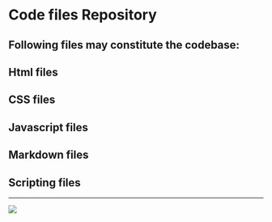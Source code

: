 <h1>Code files Repository</h1>
<h2>Following files may constitute the codebase:</h2>
<h2>Html files</h2>
<h2>CSS files</h2>
<h2>Javascript files</h2>
<h2>Markdown files</h2>
<h2>Scripting files</h2>
<hr />
<img src="https://5.imimg.com/data5/ECOM/Default/2023/4/304365819/EN/RA/XH/188906992/front-64496447355f0-mouse-pad-500x500.jpg">